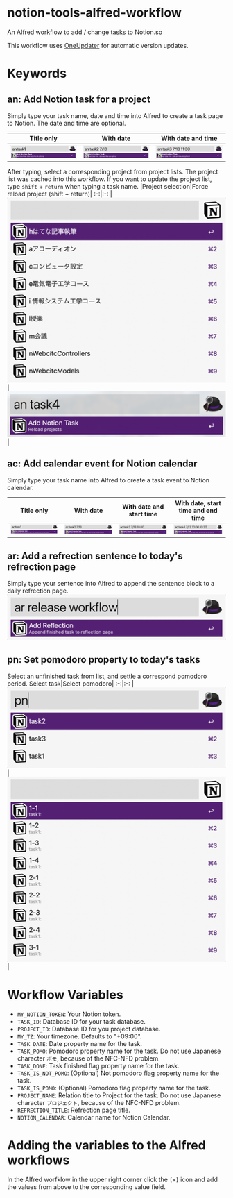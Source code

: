 # notion-tools-alfred-workflow
An Alfred workflow to add / change tasks to Notion.so

This workflow uses [OneUpdater](https://github.com/vitorgalvao/alfred-workflows/tree/master/OneUpdater) for automatic version updates.

# Keywords

## an: Add Notion task for a project

Simply type your task name, date and time into Alfred to create a task page to Notion.
The date and time are optional.

Title only|With date|With date and time|
:-:|:-:|:-:
|![no date](an1.png)|![with date](an2.png)|![with date and time](an3.png)|

After typing, select a corresponding project from project lists.
The project list was cached into this workflow.
If you want to update the project list, type `shift` + `return` when typing a task name.
|Project selection|Force reload project (shift + return)|
:-:|:-:
|![select project](selectProjects.png)|![Force reload](an4.png)|

## ac: Add calendar event for Notion calendar

Simply type your task name into Alfred to create a task event to Notion calendar.

Title only|With date|With date and start time|With date, start time and end time|
:-:|:-:|:-:|:-:
|![no date](ac1.png)|![with date](ac2.png)|![with date and time](ac3.png)|![with date and time](ac4.png)|

## ar: Add a refrection sentence to today's refrection page

Simply type your sentence into Alfred to append the sentence block to a daily refrection page.
![ar](ar.png)

## pn: Set pomodoro property to today's tasks

Select an unfinished task from list, and settle a correspond pomodoro period.
Select task|Select pomodoro|
:-:|:-:
|![select task](pn1.png)|![select task](pn2.png)|

# Workflow Variables

- `MY_NOTION_TOKEN`: Your Notion token.
- `TASK_ID`: Database ID for your task database.
- `PROJECT_ID`: Database ID for you project database.
- `MY_TZ`: Your timezone.  Defaults to "+09:00".
- `TASK_DATE`: Date property name for the task.
- `TASK_POMO`: Pomodoro property name for the task.  Do not use Japanese character `ポモ`, because of the NFC-NFD problem.
- `TASK_DONE`: Task finished flag property name for the task.
- `TASK_IS_NOT_POMO`: (Optional) Not pomodoro flag property name for the task.
- `TASK_IS_POMO`: (Optional) Pomodoro flag property name for the task.
- `PROJECT_NAME`: Relation title to Project for the task.  Do not use Japanese character `プロジェクト`, because of the NFC-NFD problem.
- `REFRECTION_TITLE`: Refrection page title.
- `NOTION_CALENDAR`: Calendar name for Notion Calendar.

# Adding the variables to the Alfred workflows

In the Alfred worfklow in the upper right corner click the `[x]` icon and add the values from above to the corresponding value field.

